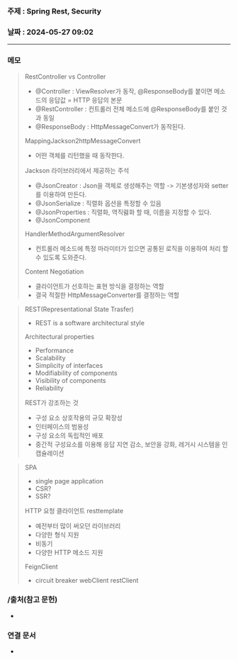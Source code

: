 ### 주제 : Spring Rest, Security

### 날짜 : 2024-05-27 09:02
----
### 메모
> RestController vs Controller
> 	- @Controller : ViewResolver가 동작, @ResponseBody를 붙이면 메소드의 응답값 = HTTP 응답의 본문
> 	- @RestController : 컨트롤러 전체 메소드에 @ResponseBody를 붙인 것과 동일
> 	- @ResponseBody : HttpMessageConvert가 동작된다.
> 
> MappingJackson2httpMessageConvert
> 	- 어떤 객체를 리턴했을 때 동작한다.
> 
> Jackson 라이브러리에서 제공하는 주석
> 	- @JsonCreator : Json을 객체로 생성해주는 역할 -> 기본생성자와 setter를 이용하여 만든다.
> 	- @JsonSerialize : 직렬화 옵션을 특정할 수 있음
> 	- @JsonProperties : 직렬화, 역직렳화 할 때, 이름을 지정할 수 있다.
> 	- @JsonComponent
> 
> HandlerMethodArgumentResolver
> 	- 컨트롤러 메소드에 특정 마라미터가 있으면 공통된 로직을 이용하여 처리 할 수 있도록 도와준다.
> 
> Content Negotiation
> 	- 클라이언트가 선호하는 표현 방식을 결정하는 역할
> 	- 결국 적절한 HttpMessageConverter를 결정하는 역할

> REST(Representational State Trasfer)
> 	- REST is a software architectural style
> 
> Architectural properties
> 	- Performance
> 	- Scalability
> 	- Simplicity of interfaces
> 	- Modifiability of components
> 	- Visibility of components
> 	- Reliability
> 
> REST가 강조하는 것
> 	- 구성 요소 상호작용의 규모 확장성
> 	- 인터페이스의 범용성
> 	- 구성 요소의 독립적인 배포
> 	- 중간적 구성요소를 이용해 응답 지연 감소, 보안을 강화, 레거시 시스템을 인캡슐레이션

> SPA
> 	- single page application
> 	- CSR?
> 	- SSR?
> 
> HTTP 요청 클라이언트
> resttemplate
> 	- 예전부터 많이 써오던 라이브러리
> 	- 다양한 형식 지원
> 	- 비동기
> 	- 다양한 HTTP 메소드 지원
> 
> FeignClient
> 	- circuit breaker 
> webClient
> restClient
 
### /출처(참고 문헌)
-

### 연결 문서
-
